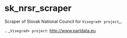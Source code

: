 sk_nrsr_scraper
===============

Scraper of Slovak National Council for `Visegrad+ project`_.

.. _`Visegrad+ project`: http://www.parldata.eu
